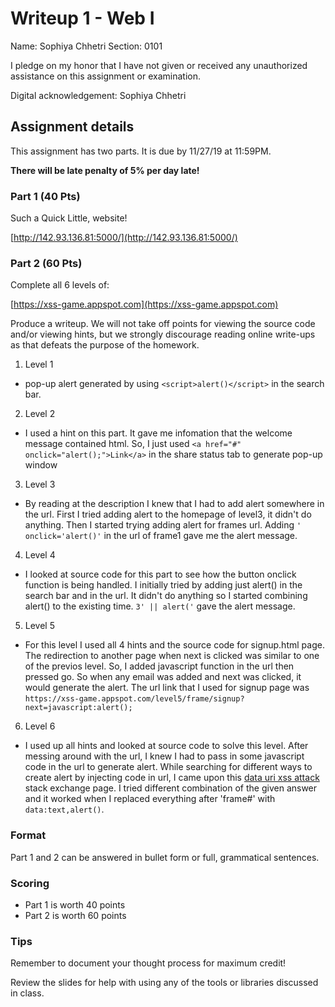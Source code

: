 # Writeup 1 - Web I

Name: Sophiya Chhetri
Section: 0101

I pledge on my honor that I have not given or received any unauthorized assistance on this assignment or examination.

Digital acknowledgement: Sophiya Chhetri


## Assignment details
This assignment has two parts. It is due by 11/27/19 at 11:59PM.

**There will be late penalty of 5% per day late!**

### Part 1 (40 Pts)

Such a Quick Little, website!

[http://142.93.136.81:5000/](http://142.93.136.81:5000/)

### Part 2 (60 Pts)
Complete all 6 levels of:

[https://xss-game.appspot.com](https://xss-game.appspot.com)

Produce a writeup. We will not take off points for viewing the source code and/or viewing hints, but we strongly discourage reading online write-ups as that defeats the purpose of the homework.

1. Level 1
- pop-up alert generated by using `<script>alert()</script>` in the search bar.

2. Level 2
- I used a hint on this part. It gave me infomation that the welcome message contained html. So, I just used `<a href="#" onclick="alert();">Link</a>` in the share status tab to generate pop-up window

3. Level 3
- By reading at the description I knew that I had to add alert somewhere in the url. First I tried adding alert to the homepage of level3, it didn't do anything. Then I started trying adding alert for frames url. Adding `' onclick='alert()'` in the url of frame1 gave me the alert message.

4. Level 4
- I looked at source code for this part to see how the button onclick function is being handled. I initially tried by adding just alert() in the search bar and in the url. It didn't do anything so I started combining alert() to the existing time. `3' || alert('` gave the alert message.

5. Level 5
-  For this level I used all 4 hints and the source code for signup.html page. The redirection to another page when next is clicked was similar to one of the previos level. So, I added javascript function in the url then pressed go. So when any email was added and next was clicked, it would generate the alert. The url link that I used for signup page was `https://xss-game.appspot.com/level5/frame/signup?next=javascript:alert();`

6. Level 6
- I used up all hints and looked at source code to solve this level. After messing around with the url, I knew I had to pass in some javascript code in the url to generate alert. While searching for different ways to create alert by injecting code in url, I came upon this [data uri xss attack](https://security.stackexchange.com/questions/165713/using-data-uris-to-perform-xss-in-anchor-tags-vulnerability) stack exchange page. I tried different combination of the given answer and it worked when I replaced everything after 'frame#' with `data:text,alert()`.

### Format

Part 1 and 2 can be answered in bullet form or full, grammatical sentences.

### Scoring

* Part 1 is worth 40 points
* Part 2 is worth 60 points

### Tips

Remember to document your thought process for maximum credit!

Review the slides for help with using any of the tools or libraries discussed in
class.
